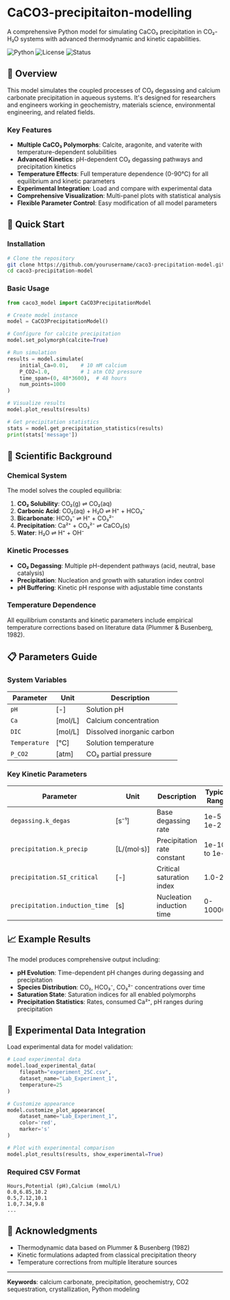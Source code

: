 # CaCO3-precipitaiton-modelling

A comprehensive Python model for simulating CaCO₃ precipitation in CO₂-H₂O systems with advanced thermodynamic and kinetic capabilities.

![Python](https://img.shields.io/badge/python-3.7+-blue.svg)
![License](https://img.shields.io/badge/license-MIT-green.svg)
![Status](https://img.shields.io/badge/status-stable-brightgreen.svg)

## 🌟 Overview

This model simulates the coupled processes of CO₂ degassing and calcium carbonate precipitation in aqueous systems. It's designed for researchers and engineers working in geochemistry, materials science, environmental engineering, and related fields.

### Key Features

- **Multiple CaCO₃ Polymorphs**: Calcite, aragonite, and vaterite with temperature-dependent solubilities
- **Advanced Kinetics**: pH-dependent CO₂ degassing pathways and precipitation kinetics
- **Temperature Effects**: Full temperature dependence (0-90°C) for all equilibrium and kinetic parameters
- **Experimental Integration**: Load and compare with experimental data
- **Comprehensive Visualization**: Multi-panel plots with statistical analysis
- **Flexible Parameter Control**: Easy modification of all model parameters

## 🚀 Quick Start

### Installation

```bash
# Clone the repository
git clone https://github.com/yourusername/caco3-precipitation-model.git
cd caco3-precipitation-model

```

### Basic Usage

```python
from caco3_model import CaCO3PrecipitationModel

# Create model instance
model = CaCO3PrecipitationModel()

# Configure for calcite precipitation
model.set_polymorph(calcite=True)

# Run simulation
results = model.simulate(
    initial_Ca=0.01,    # 10 mM calcium
    P_CO2=1.0,          # 1 atm CO2 pressure
    time_span=(0, 48*3600),  # 48 hours
    num_points=1000
)

# Visualize results
model.plot_results(results)

# Get precipitation statistics
stats = model.get_precipitation_statistics(results)
print(stats['message'])
```

## 🔬 Scientific Background

### Chemical System

The model solves the coupled equilibria:

1. **CO₂ Solubility**: CO₂(g) ⇌ CO₂(aq)
2. **Carbonic Acid**: CO₂(aq) + H₂O ⇌ H⁺ + HCO₃⁻
3. **Bicarbonate**: HCO₃⁻ ⇌ H⁺ + CO₃²⁻
4. **Precipitation**: Ca²⁺ + CO₃²⁻ ⇌ CaCO₃(s)
5. **Water**: H₂O ⇌ H⁺ + OH⁻

### Kinetic Processes

- **CO₂ Degassing**: Multiple pH-dependent pathways (acid, neutral, base catalysis)
- **Precipitation**: Nucleation and growth with saturation index control
- **pH Buffering**: Kinetic pH response with adjustable time constants

### Temperature Dependence

All equilibrium constants and kinetic parameters include empirical temperature corrections based on literature data (Plummer & Busenberg, 1982).

## 📋 Parameters Guide

### System Variables
| Parameter | Unit | Description | 
|-----------|------|-------------|
| `pH` | [-] | Solution pH | 0-14 |
| `Ca` | [mol/L] | Calcium concentration |
| `DIC` | [mol/L] | Dissolved inorganic carbon | 
| `Temperature` | [°C] | Solution temperature |
| `P_CO2` | [atm] | CO₂ partial pressure |

### Key Kinetic Parameters
| Parameter | Unit | Description | Typical Range |
|-----------|------|-------------|---------------|
| `degassing.k_degas` | [s⁻¹] | Base degassing rate | 1e-5 to 1e-2 |
| `precipitation.k_precip` | [L/(mol·s)] | Precipitation rate constant | 1e-10 to 1e-6 |
| `precipitation.SI_critical` | [-] | Critical saturation index | 1.0-2.0 |
| `precipitation.induction_time` | [s] | Nucleation induction time | 0-100000 |

## 📈 Example Results

The model produces comprehensive output including:

- **pH Evolution**: Time-dependent pH changes during degassing and precipitation
- **Species Distribution**: CO₂, HCO₃⁻, CO₃²⁻ concentrations over time
- **Saturation State**: Saturation indices for all enabled polymorphs
- **Precipitation Statistics**: Rates, consumed Ca²⁺, pH ranges during precipitation

## 🧪 Experimental Data Integration

Load experimental data for model validation:

```python
# Load experimental data
model.load_experimental_data(
    filepath="experiment_25C.csv",
    dataset_name="Lab_Experiment_1",
    temperature=25
)

# Customize appearance
model.customize_plot_appearance(
    dataset_name="Lab_Experiment_1",
    color='red',
    marker='s'
)

# Plot with experimental comparison
model.plot_results(results, show_experimental=True)
```

### Required CSV Format
```csv
Hours,Potential (pH),Calcium (mmol/L)
0.0,6.85,10.2
0.5,7.12,10.1
1.0,7.34,9.8
...
```

## 🙏 Acknowledgments

- Thermodynamic data based on Plummer & Busenberg (1982)
- Kinetic formulations adapted from classical precipitation theory
- Temperature corrections from multiple literature sources

---

**Keywords**: calcium carbonate, precipitation, geochemistry, CO2 sequestration, crystallization, Python modeling
